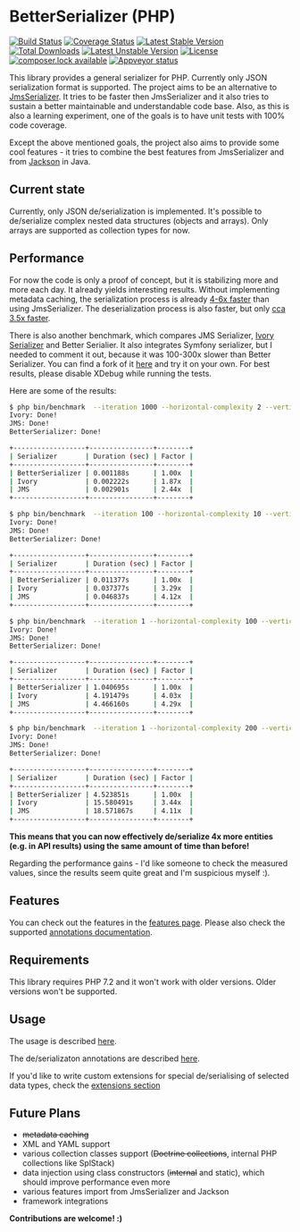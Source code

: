 # BetterSerializer (PHP)

[![Build Status](https://travis-ci.org/better-serializer/better-serializer.svg?branch=master)](https://travis-ci.org/better-serializer/better-serializer)
[![Coverage Status](https://coveralls.io/repos/github/better-serializer/better-serializer/badge.svg?branch=master)](https://coveralls.io/github/better-serializer/better-serializer?branch=master)
[![Latest Stable Version](https://poser.pugx.org/better-serializer/better-serializer/version)](https://packagist.org/packages/better-serializer/better-serializer)
[![Total Downloads](https://poser.pugx.org/better-serializer/better-serializer/downloads)](https://packagist.org/packages/better-serializer/better-serializer)
[![Latest Unstable Version](https://poser.pugx.org/better-serializer/better-serializer/v/unstable)](//packagist.org/packages/better-serializer/better-serializer)
[![License](https://poser.pugx.org/better-serializer/better-serializer/license)](https://packagist.org/packages/better-serializer/better-serializer)
[![composer.lock available](https://poser.pugx.org/better-serializer/better-serializer/composerlock)](https://packagist.org/packages/better-serializer/better-serializer)
[![Appveyor status](https://ci.appveyor.com/api/projects/status/github/better-serializer/better-serializer?svg=true)](https://ci.appveyor.com/api/projects/status/github/better-serializer/better-serializer)

This library provides a general serializer for PHP. Currently only JSON serialization format is supported.
The project aims to be an alternative to [JmsSerializer](https://github.com/schmittjoh/serializer). It tries
to be faster then JmsSerializer and it also tries to sustain a better maintainable and understandable code base.
Also, as this is also a learning experiment, one of the goals is to have unit tests with 100% code coverage.

Except the above mentioned goals, the project also aims to provide some cool features - it tries to combine 
the best features from JmsSerializer and from [Jackson](https://github.com/FasterXML/jackson) in Java.

## Current state

Currently, only JSON de/serialization is implemented. It's possible to de/serialize complex nested data structures
(objects and arrays). Only arrays are supported as collection types for now.

## Performance

For now the code is only a proof of concept, but it is stabilizing more and more each day. 
It already yields interesting results. Without implementing
metadata caching, the serialization process is already 
[4-6x faster](tests/Performance/Serialization/JsonTest.php) than using JmsSerializer. 
The deserialization process is also faster, but only [cca 3.5x faster](tests/Performance/Deserialization/JsonTest.php).

There is also another benchmark, which compares JMS Serializer, [Ivory Serializer]() and Better Serialier. 
It also integrates Symfony serializer, but I needed to comment it out, because it was 100-300x slower 
than Better Serializer.
You can find a fork of it [here](https://github.com/better-serializer/ivory-serializer-benchmark) and try it 
on your own. For best results, please disable XDebug while running the tests.

Here are some of the results:

```bash
$ php bin/benchmark  --iteration 1000 --horizontal-complexity 2 --vertical-complexity 2
Ivory: Done!
JMS: Done!
BetterSerializer: Done!

+------------------+----------------+--------+
| Serializer       | Duration (sec) | Factor |
+------------------+----------------+--------+
| BetterSerializer | 0.001188s      | 1.00x  |
| Ivory            | 0.002222s      | 1.87x  |
| JMS              | 0.002901s      | 2.44x  |
+------------------+----------------+--------+

$ php bin/benchmark  --iteration 100 --horizontal-complexity 10 --vertical-complexity 10
Ivory: Done!
JMS: Done!
BetterSerializer: Done!

+------------------+----------------+--------+
| Serializer       | Duration (sec) | Factor |
+------------------+----------------+--------+
| BetterSerializer | 0.011377s      | 1.00x  |
| Ivory            | 0.037377s      | 3.29x  |
| JMS              | 0.046837s      | 4.12x  |
+------------------+----------------+--------+

$ php bin/benchmark  --iteration 1 --horizontal-complexity 100 --vertical-complexity 200
Ivory: Done!
JMS: Done!
BetterSerializer: Done!

+------------------+----------------+--------+
| Serializer       | Duration (sec) | Factor |
+------------------+----------------+--------+
| BetterSerializer | 1.040695s      | 1.00x  |
| Ivory            | 4.191479s      | 4.03x  |
| JMS              | 4.466160s      | 4.29x  |
+------------------+----------------+--------+

$ php bin/benchmark  --iteration 1 --horizontal-complexity 200 --vertical-complexity 200
Ivory: Done!
JMS: Done!
BetterSerializer: Done!

+------------------+----------------+--------+
| Serializer       | Duration (sec) | Factor |
+------------------+----------------+--------+
| BetterSerializer | 4.523851s      | 1.00x  |
| Ivory            | 15.580491s     | 3.44x  |
| JMS              | 18.571867s     | 4.11x  |
+------------------+----------------+--------+
```

**This means that you can now effectively de/serialize 4x more entities (e.g. in API results) using the same 
amount of time than before!**

Regarding the performance gains - I'd like someone to check the measured values, since the results seem quite great
and I'm suspicious myself :).

## Features

You can check out the features in the [features page](doc/Features.md). Please also check the supported 
[annotations documentation](doc/Annotations.md).

## Requirements

This library requires PHP 7.2 and it won't work with older versions. Older versions won't be supported.

## Usage

The usage is described [here](doc/Usage.md).

The de/serializaton annotations are described [here](doc/Annotations.md).

If you'd like to write custom extensions for special de/serialising of selected data types, 
check the [extensions section](doc/Extensions.md)

## Future Plans
- ~~metadata caching~~
- XML and YAML support
- various collection classes support (~~Doctrine collections~~, internal PHP collections like SplStack)
- data injection using class constructors (~~internal~~ and static), which should improve performance even more
- various features import from JmsSerializer and Jackson
- framework integrations

**Contributions are welcome! :)**
